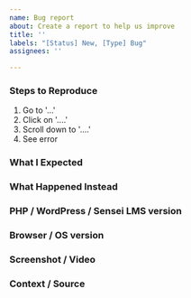 ```yaml
---
name: Bug report
about: Create a report to help us improve
title: ''
labels: "[Status] New, [Type] Bug"
assignees: ''

---
```


<!-- Thanks for contributing to Sensei LMS! Pick a clear title ("Lesson: Show complexity in individual lessons") and proceed. -->

### Steps to Reproduce
1. Go to '...'
2. Click on '....'
3. Scroll down to '....'
4. See error

### What I Expected


### What Happened Instead


### PHP / WordPress / Sensei LMS version


### Browser / OS version


### Screenshot / Video


### Context / Source
<!-- Optional: share your unique context to help us understand your perspective. -->



<!--
PLEASE NOTE
- These comments won't show up when you submit the issue.
- Everything is optional, but try to add as many details as possible.

Contributing docs:
https://github.com/Automattic/sensei/blob/trunk/CONTRIBUTING.md

Helpful tips for screenshots:
https://en.support.wordpress.com/make-a-screenshot/
-->
